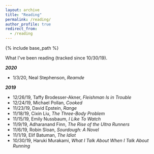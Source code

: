 ```yaml
---
layout: archive
title: "Reading"
permalink: /reading/
author_profile: true
redirect_from:
  - /reading
---
```


{% include base_path %}


What I've been reading (tracked since 10/30/19).



***2020***

- 1/3/20, Neal Stephenson, *Reamde*

***2019***

- 12/26/19, Taffy Brodesser-Akner, *Fleishman Is in Trouble*
- 12/24/19, Michael Pollan, *Cooked*
- 11/23/19, David Epstein, *Range*
- 11/18/19, Cixin Liu, *The Three-Body Problem*
- 11/15/19, Emily Nussbaum, *I Like To Watch*
- 11/9/19, Adharanand Finn, *The Rise of the Ultra Runners*
- 11/6/19, Robin Sloan, *Sourdough: A Novel*
- 11/1/19, Elif Batuman, *The Idiot*
- 10/30/19, Haruki Murakami, *What I Talk About When I Talk About Running*
